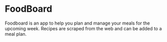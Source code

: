 # FoodBoard

Foodboard is an app to help you plan and manage your meals for the upcoming week. Recipes are scraped from the web and can be added to a meal plan.
